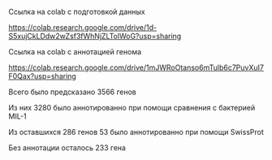 Ссылка на colab с подготовкой данных 

https://colab.research.google.com/drive/1d-S5xujCkLDdw2wZsf3fWhNjZLTolWoG?usp=sharing

Ссылка на colab с аннотацией генома

https://colab.research.google.com/drive/1mJWRoOtanso6mTulb6c7PuvXuI7F0Qax?usp=sharing

Всего было предсказано 3566 генов

Из них 3280 было аннотированно при помощи сравнения с бактерией MIL-1

Из оставшихся 286 генов 53 было аннотированно при помощи SwissProt

Без аннотации осталось 233 гена
